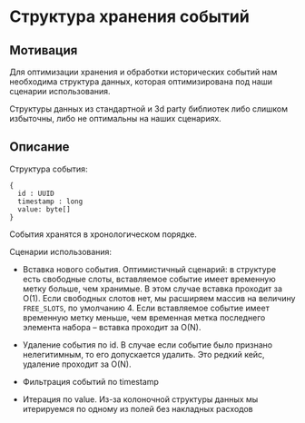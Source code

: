 # Структура хранения событий

## Мотивация

Для оптимизации хранения и обработки исторических событий нам необходима
структура данных, которая оптимизирована под наши сценарии использования. 

Структуры данных из стандартной и 3d party библиотек либо слишком избыточны,
либо не оптимальны на наших сценариях.

## Описание

Структура события:
```
{
  id : UUID
  timestamp : long
  value: byte[]
}
```

События хранятся в хронологическом порядке.


Сценарии использования:

- Вставка нового события. 
  Оптимистичный сценарий: в структуре есть свободные слоты, вставляемое событие
  имеет временную метку больше, чем хранимые. В этом случае вставка проходит за
  O(1). Если свободных слотов нет, мы расширяем массив на величину `FREE_SLOTS`, 
  по умолчанию 4. Если вставляемое событие имеет временную метку меньше, чем 
  временная метка последнего элемента набора – вставка проходит за O(N).

- Удаление события по id. В случае если событие было признано нелегитимным, то его
допускается удалить. Это редкий кейс, удаление проходит за O(N).
  
- Фильтрация событий по timestamp
  
- Итерация по value. Из-за колоночной структуры данных мы итерируемся по одному 
из полей без накладных расходов
  

